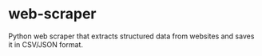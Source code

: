 # web-scraper
Python web scraper that extracts structured data from websites and saves it in CSV/JSON format. 
